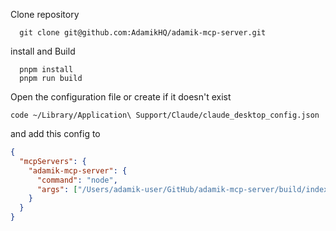 Clone repository

```
  git clone git@github.com:AdamikHQ/adamik-mcp-server.git
```

install and Build

```
  pnpm install
  pnpm run build
```

Open the configuration file or create if it doesn't exist

`code ~/Library/Application\ Support/Claude/claude_desktop_config.json`

and add this config to

```json
{
  "mcpServers": {
    "adamik-mcp-server": {
      "command": "node",
      "args": ["/Users/adamik-user/GitHub/adamik-mcp-server/build/index.js"]
    }
  }
}
```
